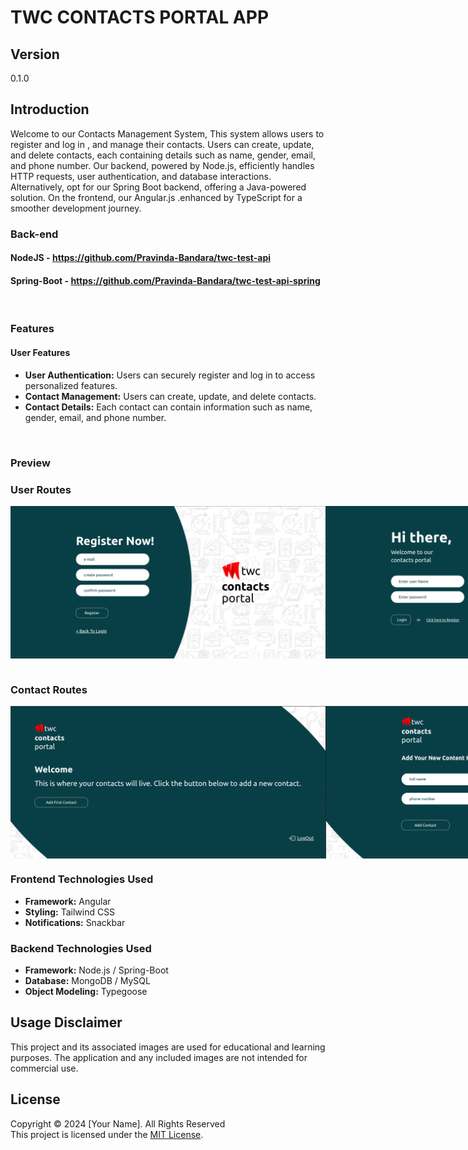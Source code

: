 # TWC CONTACTS PORTAL APP

## Version
0.1.0

## Introduction

Welcome to our Contacts Management System, This system allows users to register and log in , and manage their contacts. Users can create, update, and delete contacts, each containing details such as name, gender, email, and phone number. Our backend, powered by Node.js, efficiently handles HTTP requests, user authentication, and database interactions. Alternatively, opt for our Spring Boot backend, offering a Java-powered solution. On the frontend, our Angular.js .enhanced by TypeScript for a smoother development journey.

### Back-end 
#### NodeJS      - https://github.com/Pravinda-Bandara/twc-test-api
#### Spring-Boot - https://github.com/Pravinda-Bandara/twc-test-api-spring



</br>

### Features

#### User Features
- **User Authentication:** Users can securely register and log in to access personalized features.
- **Contact Management:** Users can create, update, and delete contacts.
- **Contact Details:** Each contact can contain information such as name, gender, email, and phone number.

</br>

### Preview
### User Routes
<div style="display: flex; justify-content: space-between;">
  <img src="./src/assets/screenshots/RegisterPage.png" alt="Screenshot" >
  <img src="./src/assets/screenshots/Login.png" alt="Screenshot" >
</div>

</br>


### Contact Routes
<div style="display: flex; justify-content: space-between;">
  <img src="./src/assets/screenshots/WelcomePage.png" alt="Screenshot" >
  <img src="./src/assets/screenshots/addNewContact.png" alt="Screenshot" >
  <img src="./src/assets/screenshots/ContactList.png" alt="Screenshot" >
  <img src="./src/assets/screenshots/EditContact.png" alt="Screenshot" >
  <img src="./src/assets/screenshots/ConfirmDelete.png" alt="Screenshot" >


</div>

### Frontend Technologies Used

- **Framework:** Angular
- **Styling:** Tailwind CSS
- **Notifications:** Snackbar

### Backend Technologies Used

- **Framework:** Node.js / Spring-Boot
- **Database:** MongoDB / MySQL
- **Object Modeling:** Typegoose

## Usage Disclaimer

This project and its associated images are used for educational and learning purposes. The application and any included images are not intended for commercial use.

## License

Copyright &copy; 2024 [Your Name]. All Rights Reserved <br>
This project is licensed under the [MIT License](LICENSE.txt).
